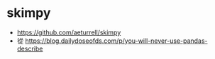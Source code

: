 # skimpy

- https://github.com/aeturrell/skimpy
- 從 https://blog.dailydoseofds.com/p/you-will-never-use-pandas-describe
